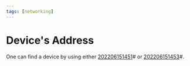 ```yaml
---
tags: [networking]
---
```


# Device's Address

One can find a device by using either [202206151451](202206151451.md)# or [202206151453](202206151453.md)#.